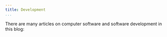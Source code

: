 ```yaml
---
title: Development
...
```


There are many articles on computer software and software development in this
blog:

